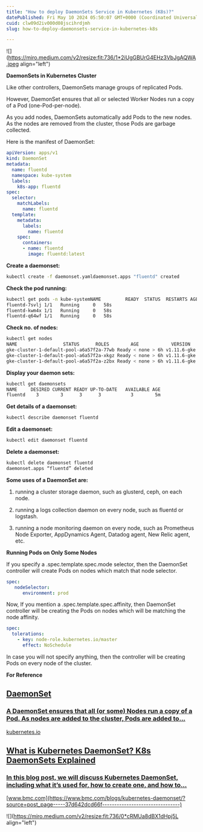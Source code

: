 ```yaml
---
title: "How to deploy DaemonSets Service in Kubernetes (K8s)?"
datePublished: Fri May 10 2024 05:50:07 GMT+0000 (Coordinated Universal Time)
cuid: clw09d2iv000d08jscihrdjmh
slug: how-to-deploy-daemonsets-service-in-kubernetes-k8s

---
```



![](https://miro.medium.com/v2/resize:fit:736/1*2iUgGBUrG4EHz3VbJgAQWA.jpeg align="left")

**DaemonSets in Kubernetes Cluster**

Like other controllers, DaemonSets manage groups of replicated Pods.

However, DaemonSet ensures that all or selected Worker Nodes run a copy of a Pod (one-Pod-per-node).

As you add nodes, DaemonSets automatically add Pods to the new nodes. As the nodes are removed from the cluster, those Pods are garbage collected.

Here is the manifest of DaemonSet:

```yaml
apiVersion: apps/v1
kind: DaemonSet
metadata:
  name: fluentd
  namespace: kube-system
  labels:
    k8s-app: fluentd
spec:
  selector:
    matchLabels:
      name: fluentd
  template:
    metadata:
      labels:
        name: fluentd
    spec:
      containers:
      - name: fluentd
        image: fluentd:latest
```

**Create a daemonset:**

```bash
kubectl create -f daemonset.yamldaemonset.apps "fluentd" created
```

**Check the pod running:**

```bash
kubectl get pods -n kube-systemNAME         READY  STATUS  RESTARTS AGE
fluentd-7svlj 1/1   Running     0   58s
fluentd-kwm4x 1/1   Running     0   58s
fluentd-q64wf 1/1   Running     0   58s
```

**Check no. of nodes:**

```bash
kubectl get nodes
NAME                 STATUS      ROLES        AGE            VERSION
gke-cluster-1-default-pool-a6a57f2a-77wb Ready < none > 6h v1.11.6-gke.2
gke-cluster-1-default-pool-a6a57f2a-xkgz Ready < none > 6h v1.11.6-gke.2
gke-cluster-1-default-pool-a6a57f2a-z2bx Ready < none > 6h v1.11.6-gke.2
```

**Display your daemon sets:**

```bash
kubectl get daemonsets
NAME     DESIRED CURRENT READY UP-TO-DATE   AVAILABLE AGE
fluentd    3        3      3      3           3        5m
```

**Get details of a daemonset:**

```bash
kubectl describe daemonset fluentd
```

**Edit a daemonset:**

```bash
kubectl edit daemonset fluentd
```

**Delete a daemonset:**

```bash
kubectl delete daemonset fluentd
daemonset.apps “fluentd” deleted
```

**Some uses of a DaemonSet are:**

1. running a cluster storage daemon, such as glusterd, ceph, on each node.
    
2. running a logs collection daemon on every node, such as fluentd or logstash.
    
3. running a node monitoring daemon on every node, such as Prometheus Node Exporter, AppDynamics Agent, Datadog agent, New Relic agent, etc.
    

**Running Pods on Only Some Nodes**

If you specify a .spec.template.spec.mode selector, then the DaemonSet controller will create Pods on nodes which match that node selector.

```yaml
spec:
   nodeSelector:
      environment: prod
```

Now, If you mention a .spec.template.spec.affinity, then DaemonSet controller will be creating the Pods on nodes which will be matching the node affinity.

```yaml
spec:
  tolerations:
    - key: node-role.kubernetes.io/master
      effect: NoSchedule
```

In case you will not specify anything, then the controller will be creating Pods on every node of the cluster.

**For Reference**

## [**DaemonSet**](https://kubernetes.io/docs/concepts/workloads/controllers/daemonset/?source=post_page-----37d642dcd66f--------------------------------)

### [A DaemonSet ensures that all (or some) Nodes run a copy of a Pod. As nodes are added to the cluster, Pods are added to…](https://kubernetes.io/docs/concepts/workloads/controllers/daemonset/?source=post_page-----37d642dcd66f--------------------------------)

[kubernetes.io](https://kubernetes.io/docs/concepts/workloads/controllers/daemonset/?source=post_page-----37d642dcd66f--------------------------------)

## [**What is Kubernetes DaemonSet? K8s DaemonSets Explained**](https://www.bmc.com/blogs/kubernetes-daemonset/?source=post_page-----37d642dcd66f--------------------------------)

### [In this blog post, we will discuss Kubernetes DaemonSet, including what it’s used for, how to create one, and how to…](https://www.bmc.com/blogs/kubernetes-daemonset/?source=post_page-----37d642dcd66f--------------------------------)

[www.bmc.com](https://www.bmc.com/blogs/kubernetes-daemonset/?source=post_page-----37d642dcd66f--------------------------------)

![](https://miro.medium.com/v2/resize:fit:736/0*cRMUa8dBX1dHpj5L align="left")